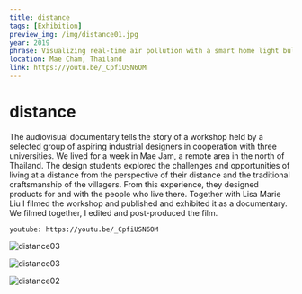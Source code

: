 ```yaml
---
title: distance
tags: [Exhibition]
preview_img: /img/distance01.jpg
year: 2019
phrase: Visualizing real-time air pollution with a smart home light bulb
location: Mae Cham, Thailand
link: https://youtu.be/_CpfiUSN6OM
---
```


# distance

The audiovisual documentary tells the story of a workshop held by a selected group of aspiring industrial designers in cooperation with three universities. We lived for a week in Mae Jam, a remote area in the north of Thailand. The design students explored the challenges and opportunities of living at a distance from the perspective of their distance and the traditional craftsmanship of the villagers. From this experience, they designed products for and with the people who live there.
Together with Lisa Marie Liu I filmed the workshop and published and exhibited it as a documentary. We filmed together, I edited and post-produced the film.

`youtube: https://youtu.be/_CpfiUSN6OM`

![distance03](/img/distance03.jpg)

![distance03](/img/distance04.jpg)

![distance02](/img/distance02.jpg)

